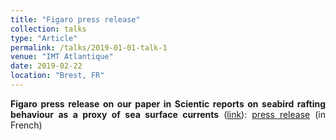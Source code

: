 ```yaml
---
title: "Figaro press release"
collection: talks
type: "Article"
permalink: /talks/2019-01-01-talk-1
venue: "IMT Atlantique"
date: 2019-02-22
location: "Brest, FR"
---
```


<div style="text-align: justify"> 
<strong>Figaro press release on our paper in Scientic reports on seabird rafting behaviour as a proxy of sea surface currents</strong> (<a href="https://www.nature.com/articles/s41598-018-36819-w">link</a>): <a href="https://www.lefigaro.fr/sciences/2019/02/22/01008-20190222ARTFIG00273-des-oiseaux-en-guise-de-balises-pour-etudier-les-courants-marins.php">press release</a> (in French)
</div>
